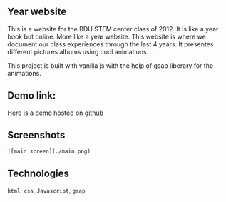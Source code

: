 ## Year website

This is a website for the BDU STEM center class of 2012. It is like a year book but online. More like a year website.
This website is where we document our class experiences through the last 4 years. It presentes different pictures albums using cool animations.

This project is built with vanilla js with the help of gsap liberary for the animations.

## Demo link:
Here is a demo hosted on [github](https://hileamlakb.github.io/STEM2012YearBook/)

## Screenshots

`![main screen](./main.png)`

## Technologies
`html`, 
`css`, 
`Javascript`,
`gsap` 
